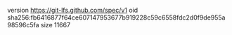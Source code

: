 version https://git-lfs.github.com/spec/v1
oid sha256:fb6416877f64ce607147953677b919228c59c6558fdc2d0f9de955a98596c5fa
size 11667
